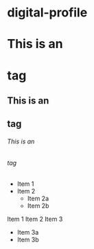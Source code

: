 # digital-profile


# This is an <h1> tag
## This is an <h2> tag
###### This is an <h6>tag
  
* Item 1
* Item 2
  * Item 2a
  * Item 2b

Item 1
Item 2
Item 3
* Item 3a
* Item 3b


